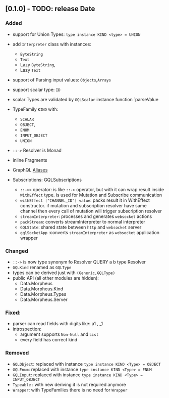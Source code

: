 ## [0.1.0] - TODO: release Date

### Added

- support for Union Types: `type instance KIND <type> = UNION`
- add `Interpreter` class with instances:

  - `ByteString`
  - `Text`
  - Lazy `ByteString`,
  - Lazy `Text`

- support of Parsing input values: `Objects`,`Arrays`
- support scalar type: `ID`
- scalar Types are validated by `GQLScalar` instance function `parseValue
- TypeFamily `KIND` with:

  - `SCALAR`
  - `OBJECT`,
  - `ENUM`
  - `INPUT_OBJECT`
  - `UNION`

- `::->` Resolver is Monad

- inline Fragments
- GraphQL [Aliases](https://graphql.org/learn/queries/#aliases)
- Subscriptions:  GQLSubscriptions
    - `::->>` operator:  is like  `::->` operator, but with it can wrap result inside `WithEffect` type.
        is used for Mutation  and Subscribe communication
   - `withEffect ["CHANNEL_ID"] value`: packs result it in WithEffect constructor.
   if mutation and subscription resolver have same channel then
       every call of mutation will trigger subscription resolver
   - `streamInterpreter`: processes and generates `websocket` actions
   - `packStream`: converts streamInterpreter to normal interpreter
   - `GQLState`: shared  state between `http` and `websocket` server
   - `gqlSocketApp` :converts  `streamInterpreter` as `websocket` application wrapper

### Changed

- `::->` is now type synonym fo Resolver QUERY a b  type Resolver
- `GQLKind` renamed as `GQLType`
- types can be derived just with `(Generic,GQLType)`
- public API (all other modules are hidden):
  - Data.Morpheus
  - Data.Morpheus.Kind
  - Data.Morpheus.Types
  - Data.Morpheus.Server

### Fixed:

- parser can read fields with digits like: a1 , \_1
- introspection:
  - argument supports `Non-Null` and `List`
  - every field has correct kind

### Removed

- `GQLObject`: replaced with instance `type instance KIND <Type> = OBJECT`
- `GQLEnum`: replaced with instance `type instance KIND <Type> = ENUM`
- `GQLInput`: replaced with instance `type instance KIND <Type> = INPUT_OBJECT`
- `Typeable` : with new deriving it is not required anymore
- `Wrapper`: with TypeFamilies there is no need for `Wrapper`
